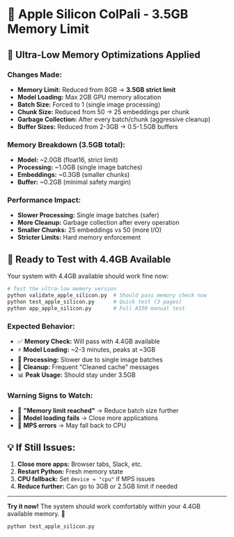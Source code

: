 # 🍎 Apple Silicon ColPali - 3.5GB Memory Limit

## 🎯 **Ultra-Low Memory Optimizations Applied**

### **Changes Made:**
- **Memory Limit:** Reduced from 8GB → **3.5GB strict limit**
- **Model Loading:** Max 2GB GPU memory allocation
- **Batch Size:** Forced to 1 (single image processing)
- **Chunk Size:** Reduced from 50 → 25 embeddings per chunk
- **Garbage Collection:** After every batch/chunk (aggressive cleanup)
- **Buffer Sizes:** Reduced from 2-3GB → 0.5-1.5GB buffers

### **Memory Breakdown (3.5GB total):**
- **Model:** ~2.0GB (float16, strict limit)
- **Processing:** ~1.0GB (single image batches)
- **Embeddings:** ~0.3GB (smaller chunks)
- **Buffer:** ~0.2GB (minimal safety margin)

### **Performance Impact:**
- **Slower Processing:** Single image batches (safer)
- **More Cleanup:** Garbage collection after every operation
- **Smaller Chunks:** 25 embeddings vs 50 (more I/O)
- **Stricter Limits:** Hard memory enforcement

## 🧪 **Ready to Test with 4.4GB Available**

Your system with 4.4GB available should work fine now:

```bash
# Test the ultra-low memory version
python validate_apple_silicon.py  # Should pass memory check now
python test_apple_silicon.py      # Quick test (3 pages)
python app_apple_silicon.py       # Full A330 manual test
```

### **Expected Behavior:**
- ✅ **Memory Check:** Will pass with 4.4GB available
- ⚡ **Model Loading:** ~2-3 minutes, peaks at ~3GB
- 🐌 **Processing:** Slower due to single image batches
- 🧹 **Cleanup:** Frequent "Cleaned cache" messages
- 📊 **Peak Usage:** Should stay under 3.5GB

### **Warning Signs to Watch:**
- 🚨 **"Memory limit reached"** → Reduce batch size further
- 🚨 **Model loading fails** → Close more applications
- 🚨 **MPS errors** → May fall back to CPU

## 💡 **If Still Issues:**

1. **Close more apps:** Browser tabs, Slack, etc.
2. **Restart Python:** Fresh memory state
3. **CPU fallback:** Set `device = "cpu"` if MPS issues
4. **Reduce further:** Can go to 3GB or 2.5GB limit if needed

---

**Try it now!** The system should work comfortably within your 4.4GB available memory. 🚀

```bash
python test_apple_silicon.py
```
